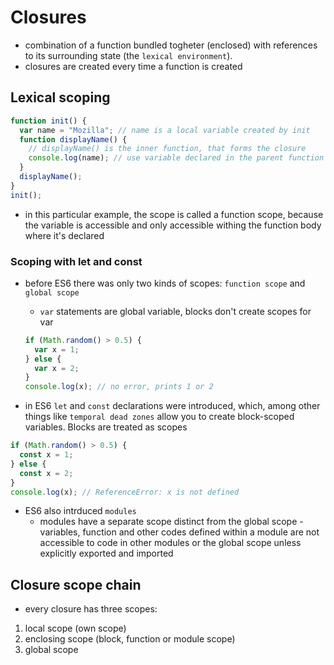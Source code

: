 # Closures

- combination of a function bundled togheter (enclosed) with references to its surrounding state (the `lexical environment`).
- closures are created every time a function is created

## Lexical scoping

```js
function init() {
  var name = "Mozilla"; // name is a local variable created by init
  function displayName() {
    // displayName() is the inner function, that forms the closure
    console.log(name); // use variable declared in the parent function
  }
  displayName();
}
init();
```

- in this particular example, the scope is called a function scope, because the variable is accessible and only accessible withing the function body where it's declared

### Scoping with let and const

- before ES6 there was only two kinds of scopes: `function scope` and `global scope`

  - `var` statements are global variable, blocks don't create scopes for var

  ```js
  if (Math.random() > 0.5) {
    var x = 1;
  } else {
    var x = 2;
  }
  console.log(x); // no error, prints 1 or 2
  ```

- in ES6 `let` and `const` declarations were introduced, which, among other things like `temporal dead zones` allow you to create block-scoped variables. Blocks are treated as scopes

```js
if (Math.random() > 0.5) {
  const x = 1;
} else {
  const x = 2;
}
console.log(x); // ReferenceError: x is not defined
```

- ES6 also intrduced `modules`
  - modules have a separate scope distinct from the global scope - variables, function and other codes defined within a module are not accessible to code in other modules or the global scope unless explicitly exported and imported

## Closure scope chain

- every closure has three scopes:

1. local scope (own scope)
2. enclosing scope (block, function or module scope)
3. global scope
